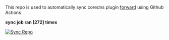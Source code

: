 This repo is used to automatically sync coredns plugin [forward](https://github.com/QZLin/forward) using Github Actions

**sync job ran [272] times**

[![Sync Repo](https://github.com/QZLin/coredns-extract/actions/workflows/sync.yaml/badge.svg)](https://github.com/QZLin/coredns-extract/actions/workflows/sync.yaml)

